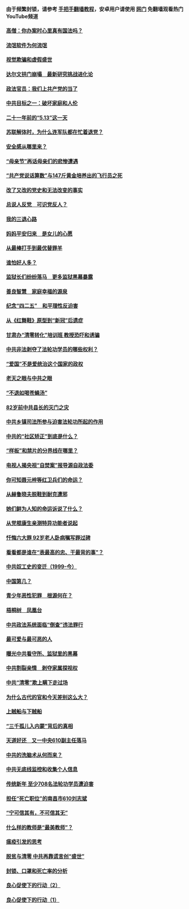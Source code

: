 #### 由于频繁封锁，请参考 [手把手翻墙教程](https://github.com/gfw-breaker/guides/wiki/)，安卓用户请使用 [网门](https://github.com/gfw-breaker/nogfw/blob/master/dl.md?t=06052001) 免翻墙观看热门YouTube频道 

#### [高僧：你办案时心里真有国法吗？](../pages/19/426530.md?t=06052001) 

#### [流氓软件为何流氓](../pages/19/426531.md?t=06052001) 

#### [视觉欺骗和虚假盛世](../pages/19/426443.md?t=06052001) 

#### [达尔文拱门崩塌　最新研究挑战进化论](../pages/19/426009.md?t=06052001) 

#### [政法官员：我们上共产党的当了](../pages/19/425351.md?t=06052001) 

#### [中共目标之一：破坏家庭和人伦](../pages/19/424454.md?t=06052001) 

#### [二十一年前的“5.13”这一天](../pages/19/424814.md?t=06052001) 

#### [苏联解体时，为什么连军队都在忙着退党？](../pages/19/424335.md?t=06052001) 

#### [安全感从哪里来？](../pages/19/424336.md?t=06052001) 

#### [“母亲节”再话母亲们的悲惨遭遇](../pages/19/424234.md?t=06052001) 

#### [“共产党说话算数”与147斤黄金培养出的飞行员之死](../pages/19/424115.md?t=06052001) 

#### [改了又改的党史和无法改变的事实](../pages/19/424037.md?t=06052001) 

#### [总说人反党　可识党反人？](../pages/19/423820.md?t=06052001) 

#### [我的三退心路](../pages/19/423876.md?t=06052001) 

#### [妈妈平安归来　是女儿的心愿](../pages/19/423947.md?t=06052001) 

#### [从最棒打手到最优替罪羊](../pages/19/423819.md?t=06052001) 

#### [谁怕好人多？](../pages/19/423774.md?t=06052001) 

#### [监狱长们纷纷落马　更多监狱黑幕暴露](../pages/19/423787.md?t=06052001) 

#### [善良智慧　家庭幸福的源泉](../pages/19/423632.md?t=06052001) 

#### [纪念“四二五”　和平理性反迫害](../pages/19/423660.md?t=06052001) 

#### [从《红舞鞋》原型到“新冠”后遗症](../pages/19/423509.md?t=06052001) 

#### [甘肃办“清零转化”培训班 教授恐吓和诱骗](../pages/19/423498.md?t=06052001) 

#### [中共非法剥夺了法轮功学员的哪些权利？](../pages/19/423392.md?t=06052001) 

#### [“爱国”不是爱统治这个国家的政权](../pages/19/423029.md?t=06052001) 

#### [老天之眼与中共之眼](../pages/19/423378.md?t=06052001) 

#### [“不退如喝苍蝇汤”](../pages/19/423287.md?t=06052001) 

#### [82岁前中共县长的灭门之灾](../pages/19/423055.md?t=06052001) 

#### [中共乡镇司法所参与迫害法轮功所起的作用](../pages/19/423064.md?t=06052001) 

#### [中共的“社区矫正”到底是什么？](../pages/19/422870.md?t=06052001) 

#### [“样板”和禁片的分界线在哪里？](../pages/19/422704.md?t=06052001) 

#### [电视人揭央视“自焚案”报导源自政法委](../pages/19/422770.md?t=06052001) 

#### [你可知聂元梓等红卫兵们的命运？](../pages/19/422848.md?t=06052001) 

#### [从赫鲁晓夫脱鞋到耐克遭邪](../pages/19/422826.md?t=06052001) 

#### [她们鲜为人知的命运诉说了什么？](../pages/19/422754.md?t=06052001) 

#### [从党棍康生亲测特异功能者说起](../pages/19/422657.md?t=06052001) 

#### [忏悔六大罪 92岁老人卧病嘱写罪过碑](../pages/19/422750.md?t=06052001) 

#### [看看都是谁在“表最高的忠、干最背的事”？](../pages/19/422703.md?t=06052001) 

#### [中共奴工史的变迁（1999-今）](../pages/19/422656.md?t=06052001) 

#### [中国第几？](../pages/19/422496.md?t=06052001) 

#### [青少年恶性犯罪　根源何在？](../pages/19/422449.md?t=06052001) 

#### [梧桐树　凤凰台](../pages/19/422442.md?t=06052001) 

#### [中共政法系统面临“倒查”违法罪行](../pages/19/422497.md?t=06052001) 

#### [最可爱与最可恶的人](../pages/19/422448.md?t=06052001) 

#### [曝光中共看守所、监狱里的黑幕](../pages/19/422390.md?t=06052001) 

#### [中共割裂亲情　剥夺家属探视权](../pages/19/422364.md?t=06052001) 

#### [中共“清零”欺上瞒下走过场](../pages/19/422306.md?t=06052001) 

#### [为什么古代的官和今天差别这么大？](../pages/19/422228.md?t=06052001) 

#### [上贼船与下贼船](../pages/19/422276.md?t=06052001) 

#### [“三千孤儿入内蒙”背后的真相](../pages/19/422229.md?t=06052001) 

#### [天道好还　又一中央610副主任落马](../pages/19/422155.md?t=06052001) 

#### [中共的洗脑术从何而来？](../pages/19/422154.md?t=06052001) 

#### [中共无底线监控和收集个人信息](../pages/19/422039.md?t=06052001) 

#### [传统新年 至少708名法轮功学员遭迫害](../pages/19/421946.md?t=06052001) 

#### [担任“死亡职位”的南昌市610刘志斌](../pages/19/421957.md?t=06052001) 

#### [“宁可信其有，不可信其无”](../pages/19/421691.md?t=06052001) 

#### [什么样的教师是“最美教师”？](../pages/19/421755.md?t=06052001) 

#### [瘟疫引发的思考](../pages/19/421594.md?t=06052001) 

#### [脱贫与清零 中共再靠谎言创“盛世”](../pages/19/421590.md?t=06052001) 

#### [封锁、口罩和死亡率的分析](../pages/19/421495.md?t=06052001) 

#### [良心促使下的行动（2）](../pages/19/421361.md?t=06052001) 

#### [良心促使下的行动（1）](../pages/19/421302.md?t=06052001) 

